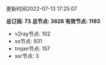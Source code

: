 更新时间2022-07-13 17:25:07

**总订阅: 73**
**总节点: 3626**
**有效节点: 1193**
- v2ray节点: 102
- ss节点: 931
- trojan节点: 157
- ssr节点: 3
